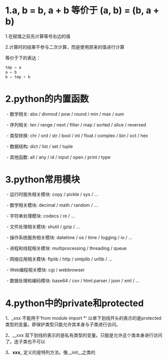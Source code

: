 # 1.a, b = b, a + b  等价于  (a, b) = (b, a + b)

1.在赋值之前先计算等号右边的值


2.计算时的结果不参与二次计算，而是使用原来的值进行计算


等价于下的表达：


~~~python
tmp = a
a = b
b = tmp + b
~~~

# 2.python的内置函数

​    \- 数学相关: abs / divmod / pow / round / min / max / sum

​    \- 序列相关: len / range / next / filter / map / sorted / slice / reversed

​    \- 类型转换: chr / ord / str / bool / int / float / complex / bin / oct / hex

​    \- 数据结构: dict / list / set / tuple

​    \- 其他函数: all / any / id / input / open / print / type

# 3.python常用模块

​    \- 运行时服务相关模块: copy / pickle / sys / ...

​    \- 数学相关模块: decimal / math / random / ...

​    \- 字符串处理模块: codecs / re / ...

​    \- 文件处理相关模块: shutil / gzip / ...

​    \- 操作系统服务相关模块: datetime / os / time / logging / io / ...

​    \- 进程和线程相关模块: multiprocessing / threading / queue

​    \- 网络应用相关模块: ftplib / http / smtplib / urllib / ...

​    \- Web编程相关模块: cgi / webbrowser

​    \- 数据处理和编码模块: base64 / csv / html.parser / json / xml / ...

# 4.python中的private和protected

1、_xxx     不能用于’from module import *’ 以单下划线开头的表示的是protected类型的变量。即保护类型只能允许其本身与子类进行访问。

2、__xxx    双下划线的表示的是私有类型的变量。只能是允许这个类本身进行访问了。连子类也不可以

3、__xxx___ 定义的是特列方法。像__init__之类的


